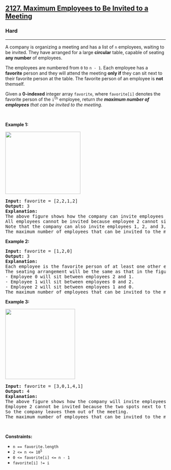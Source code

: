 <h2><a href="https://leetcode.com/problems/maximum-employees-to-be-invited-to-a-meeting/solutions/?envType=daily-question&envId=2025-01-26">2127. Maximum Employees to Be Invited to a Meeting</a></h2><h3>Hard</h3><hr><p>A company is organizing a meeting and has a list of <code>n</code> employees, waiting to be invited. They have arranged for a large <strong>circular</strong> table, capable of seating <strong>any number</strong> of employees.</p>

<p>The employees are numbered from <code>0</code> to <code>n - 1</code>. Each employee has a <strong>favorite</strong> person and they will attend the meeting <strong>only if</strong> they can sit next to their favorite person at the table. The favorite person of an employee is <strong>not</strong> themself.</p>

<p>Given a <strong>0-indexed</strong> integer array <code>favorite</code>, where <code>favorite[i]</code> denotes the favorite person of the <code>i<sup>th</sup></code> employee, return <em>the <strong>maximum number of employees</strong> that can be invited to the meeting</em>.</p>

<p>&nbsp;</p>
<p><strong class="example">Example 1:</strong></p>
<img alt="" src="https://assets.leetcode.com/uploads/2021/12/14/ex1.png" style="width: 236px; height: 195px;" />
<pre>
<strong>Input:</strong> favorite = [2,2,1,2]
<strong>Output:</strong> 3
<strong>Explanation:</strong>
The above figure shows how the company can invite employees 0, 1, and 2, and seat them at the round table.
All employees cannot be invited because employee 2 cannot sit beside employees 0, 1, and 3, simultaneously.
Note that the company can also invite employees 1, 2, and 3, and give them their desired seats.
The maximum number of employees that can be invited to the meeting is 3. 
</pre>

<p><strong class="example">Example 2:</strong></p>

<pre>
<strong>Input:</strong> favorite = [1,2,0]
<strong>Output:</strong> 3
<strong>Explanation:</strong> 
Each employee is the favorite person of at least one other employee, and the only way the company can invite them is if they invite every employee.
The seating arrangement will be the same as that in the figure given in example 1:
- Employee 0 will sit between employees 2 and 1.
- Employee 1 will sit between employees 0 and 2.
- Employee 2 will sit between employees 1 and 0.
The maximum number of employees that can be invited to the meeting is 3.
</pre>

<p><strong class="example">Example 3:</strong></p>
<img alt="" src="https://assets.leetcode.com/uploads/2021/12/14/ex2.png" style="width: 219px; height: 220px;" />
<pre>
<strong>Input:</strong> favorite = [3,0,1,4,1]
<strong>Output:</strong> 4
<strong>Explanation:</strong>
The above figure shows how the company will invite employees 0, 1, 3, and 4, and seat them at the round table.
Employee 2 cannot be invited because the two spots next to their favorite employee 1 are taken.
So the company leaves them out of the meeting.
The maximum number of employees that can be invited to the meeting is 4.
</pre>

<p>&nbsp;</p>
<p><strong>Constraints:</strong></p>

<ul>
	<li><code>n == favorite.length</code></li>
	<li><code>2 &lt;= n &lt;= 10<sup>5</sup></code></li>
	<li><code>0 &lt;= favorite[i] &lt;=&nbsp;n - 1</code></li>
	<li><code>favorite[i] != i</code></li>
</ul>
